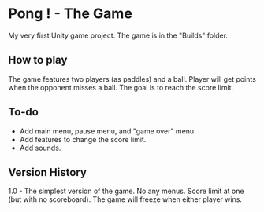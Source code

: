 # Pong ! - The Game

My very first Unity game project.
The game is in the "Builds" folder.

## How to play

The game features two players (as paddles) and a ball. Player will get points when the opponent misses a ball.
The goal is to reach the score limit.

## To-do

- Add main menu, pause menu, and "game over" menu.
- Add features to change the score limit.
- Add sounds.

## Version History

1.0 - The simplest version of the game. No any menus. Score limit at one (but with no scoreboard). The game will freeze when either player wins.
